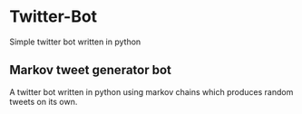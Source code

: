# Twitter-Bot
Simple twitter bot written in python

## Markov tweet generator bot
A twitter bot written in python using markov chains which produces random tweets on its own.
